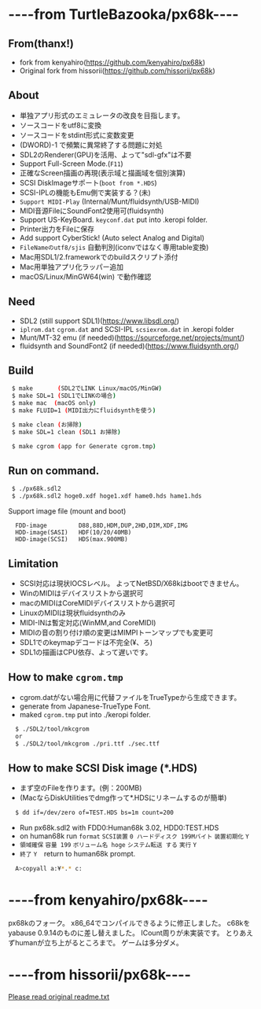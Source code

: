 # ----from TurtleBazooka/px68k----

## From(thanx!)
* fork from kenyahiro(https://github.com/kenyahiro/px68k)
* Original fork from hissorii(https://github.com/hissorii/px68k)

## About
* 単独アプリ形式のエミュレータの改良を目指します。
* ソースコードをutf8に変換
* ソースコードをstdint形式に変数変更
* (DWORD)-1 で頻繁に異常終了する問題に対処
* SDL2のRenderer(GPU)を活用、よって"sdl-gfx"は不要
* Support Full-Screen Mode.(`F11`)
* 正確なScreen描画の再現(表示域と描画域を個別演算)
* SCSI DiskImageサポート(`boot from *.HDS`)
* SCSI-IPLの機能もEmu側で実装する？(未)
* `Support MIDI-Play` (Internal/Munt/fluidsynth/USB-MIDI)
* MIDI音源FileにSoundFont2使用可(fluidsynth)
* Support US-KeyBoard. `keyconf.dat` put into .keropi folder.
* Printer出力をFileに保存
* Add support CyberStick! (Auto select Analog and Digital) 
* `FileNameのutf8/sjis` 自動判別(iconvではなく専用table変換)
* Mac用SDL1/2.frameworkでのbuildスクリプト添付
* Mac用単独アプリ化ラッパー追加
* macOS/Linux/MinGW64(win) で動作確認

## Need
* SDL2 (still support SDL1)(https://www.libsdl.org/)
* `iplrom.dat` `cgrom.dat` and SCSI-IPL `scsiexrom.dat` in .keropi folder
* Munt/MT-32 emu (if needed)(https://sourceforge.net/projects/munt/)
* fluidsynth and SoundFont2 (if needed)(https://www.fluidsynth.org/)

## Build

```sh
 $ make       (SDL2でLINK Linux/macOS/MinGW)
 $ make SDL=1 (SDL1でLINKの場合)
 $ make mac  (macOS only)
 $ make FLUID=1 (MIDI出力にfluidsynthを使う)

 $ make clean (お掃除)
 $ make SDL=1 clean (SDL1 お掃除)

 $ make cgrom (app for Generate cgrom.tmp)
 ```
## Run on command.

 ```sh
  $ ./px68k.sdl2
  $ ./px68k.sdl2 hoge0.xdf hoge1.xdf hame0.hds hame1.hds
 ```
 Support image file (mount and boot)

      FDD-image         D88,88D,HDM,DUP,2HD,DIM,XDF,IMG
      HDD-image(SASI)   HDF(10/20/40MB)
      HDD-image(SCSI)   HDS(max.900MB)

## Limitation
 * SCSI対応は現状IOCSレベル。 よってNetBSD/X68kはbootできません。
 * WinのMIDIはデバイスリストから選択可
 * macのMIDIはCoreMIDIデバイスリストから選択可
 * LinuxのMIDIは現状fluidsynthのみ
 * MIDI-INは暫定対応(WinMM,and CoreMIDI)
 * MIDIの音の割り付け順の変更はMIMPIトーンマップでも変更可
 * SDL1でのkeymapデコードは不完全(¥、ろ)
 * SDL1の描画はCPU依存、よって遅いです。

## How to make `cgrom.tmp`
 * cgrom.datがない場合用に代替ファイルをTrueTypeから生成できます。
 * generate from Japanese-TrueType Font.
 * maked `cgrom.tmp` put into ./keropi folder.

```sh
  $ ./SDL2/tool/mkcgrom
  or
  $ ./SDL2/tool/mkcgrom ./pri.ttf ./sec.ttf
```

## How to make SCSI Disk image (*.HDS)
 * まず空のFileを作ります。(例：200MB)
 * (MacならDiskUtilitiesでdmg作って*.HDSにリネームするのが簡単)

```sh
  $ dd if=/dev/zero of=TEST.HDS bs=1m count=200
```
 * Run px68k.sdl2 with FDD0:Human68k 3.02, HDD0:TEST.HDS
 * on human68k run `format` `SCSI装置` `0 ハードディスク 199Mバイト` `装置初期化` `Y`
 * `領域確保` `容量 199` `ボリューム名 hoge` `システム転送 する` `実行` `Y`
 * `終了` `Y`　return to human68k prompt.

```sh
  A>copyall a:¥*.* c:
```

# ----from kenyahiro/px68k----

 px68kのフォーク。
 x86_64でコンパイルできるように修正しました。
 c68kをyabause 0.9.14のものに差し替えました。
 ICount周りが未実装です。
 とりあえずhumanが立ち上がるところまで。
 ゲームは多分ダメ。

# ----from hissorii/px68k----

[Please read original readme.txt](./readme.txt)
